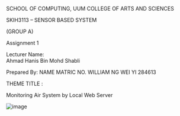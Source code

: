 SCHOOL OF COMPUTING, UUM COLLEGE OF ARTS AND SCIENCES

SKIH3113 – SENSOR BASED SYSTEM
 
(GROUP A)
 
Assignment 1
 
Lecturer Name:  
Ahmad Hanis Bin Mohd Shabli


Prepared By:
NAME	MATRIC NO.
WILLIAM NG WEI YI	284613





THEME TITLE :

Monitoring Air System by Local Web Server

![image](https://github.com/William284613/air_monitoring_local_web_server/assets/92504689/68a1e8b2-ba48-464a-bfed-68b226bca8b5)
